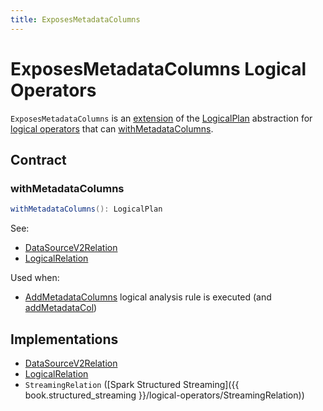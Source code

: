 ```yaml
---
title: ExposesMetadataColumns
---
```


# ExposesMetadataColumns Logical Operators

`ExposesMetadataColumns` is an [extension](#contract) of the [LogicalPlan](LogicalPlan.md) abstraction for [logical operators](#implementations) that can [withMetadataColumns](#withMetadataColumns).

## Contract

### <span id="withMetadataColumns"> withMetadataColumns

```scala
withMetadataColumns(): LogicalPlan
```

See:

* [DataSourceV2Relation](DataSourceV2Relation.md#withMetadataColumns)
* [LogicalRelation](LogicalRelation.md#withMetadataColumns)

Used when:

* [AddMetadataColumns](../logical-analysis-rules/AddMetadataColumns.md) logical analysis rule is executed (and [addMetadataCol](../logical-analysis-rules/AddMetadataColumns.md#addMetadataCol))

## Implementations

* [DataSourceV2Relation](DataSourceV2Relation.md)
* [LogicalRelation](LogicalRelation.md)
* `StreamingRelation` ([Spark Structured Streaming]({{ book.structured_streaming }}/logical-operators/StreamingRelation))
